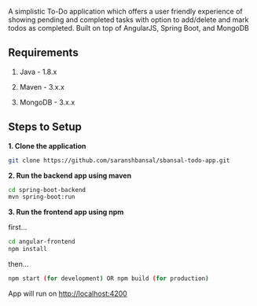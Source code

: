A simplistic To-Do application which offers a user friendly experience of showing pending and completed tasks with option to add/delete and mark todos as completed. Built on top of AngularJS, Spring Boot, and MongoDB

## Requirements

1. Java - 1.8.x

2. Maven - 3.x.x

3. MongoDB - 3.x.x

## Steps to Setup

**1. Clone the application**

```bash
git clone https://github.com/saranshbansal/sbansal-todo-app.git
```

**2. Run the backend app using maven**

```bash
cd spring-boot-backend
mvn spring-boot:run
```

**3. Run the frontend app using npm**

first...

```bash
cd angular-frontend
npm install
```

then...

```bash
npm start (for development) OR npm build (for production)
```

App will run on <http://localhost:4200>
